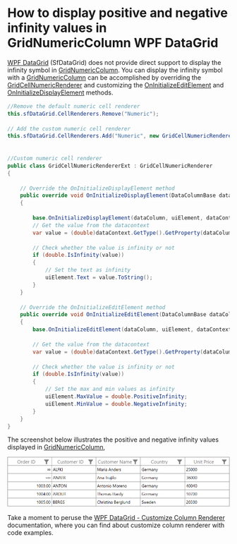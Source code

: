 # How to display positive and negative infinity values in GridNumericColumn WPF DataGrid

[WPF DataGrid](https://www.syncfusion.com/wpf-controls/datagrid) (SfDataGrid) does not provide direct support to display the infinity symbol in [GridNumericColumn](https://help.syncfusion.com/cr/wpf/Syncfusion.UI.Xaml.Grid.GridNumericColumn.html). You can display the infinity symbol with a [GridNumericColumn](https://help.syncfusion.com/cr/wpf/Syncfusion.UI.Xaml.Grid.GridNumericColumn.html) can be accomplished by overriding the [GridCellNumericRenderer](https://help.syncfusion.com/cr/wpf/Syncfusion.UI.Xaml.Grid.Cells.GridCellNumericRenderer.html) and customizing the [OnInitializeEditElement](https://help.syncfusion.com/cr/wpf/Syncfusion.UI.Xaml.Grid.Cells.GridCellNumericRenderer.html#Syncfusion_UI_Xaml_Grid_Cells_GridCellNumericRenderer_OnInitializeEditElement_Syncfusion_UI_Xaml_Grid_DataColumnBase_Syncfusion_Windows_Shared_DoubleTextBox_System_Object_) and [OnInitializeDisplayElement](https://help.syncfusion.com/cr/wpf/Syncfusion.UI.Xaml.Grid.Cells.GridCellNumericRenderer.html#Syncfusion_UI_Xaml_Grid_Cells_GridCellNumericRenderer_OnInitializeDisplayElement_Syncfusion_UI_Xaml_Grid_DataColumnBase_System_Windows_Controls_TextBlock_System_Object_) methods.
 
 ```C#
//Remove the default numeric cell renderer
this.sfDataGrid.CellRenderers.Remove("Numeric");

// Add the custom numeric cell renderer
this.sfDataGrid.CellRenderers.Add("Numeric", new GridCellNumericRendererExt());
 

//Custom numeric cell renderer
public class GridCellNumericRendererExt : GridCellNumericRenderer
{

     // Override the OnInitializeDisplayElement method
     public override void OnInitializeDisplayElement(DataColumnBase dataColumn, TextBlock uiElement, object dataContext)
     {

         base.OnInitializeDisplayElement(dataColumn, uiElement, dataContext);
         // Get the value from the datacontext
         var value = (double)dataContext.GetType().GetProperty(dataColumn.GridColumn.MappingName).GetValue(dataContext, null);

         // Check whether the value is infinity or not
         if (double.IsInfinity(value))
         {
             // Set the text as infinity
             uiElement.Text = value.ToString();
         }
     }    

     // Override the OnInitializeEditElement method
     public override void OnInitializeEditElement(DataColumnBase dataColumn, DoubleTextBox uiElement, object dataContext)
     {
         base.OnInitializeEditElement(dataColumn, uiElement, dataContext);
         
         // Get the value from the datacontext
         var value = (double)dataContext.GetType().GetProperty(dataColumn.GridColumn.MappingName).GetValue(dataContext, null);

         // Check whether the value is infinity or not
         if (double.IsInfinity(value))
         {
             // Set the max and min values as infinity
             uiElement.MaxValue = double.PositiveInfinity;
             uiElement.MinValue = double.NegativeInfinity;
         }
     }
}
 ```

The screenshot below illustrates the positive and negative infinity values displayed in [GridNumericColumn](https://help.syncfusion.com/cr/wpf/Syncfusion.UI.Xaml.Grid.GridNumericColumn.html),
 
 ![Shows the Infinity value in GridNumericColumn](DisplayInfinity.png)
 
Take a moment to peruse the [WPF DataGrid - Customize Column Renderer](https://help.syncfusion.com/wpf/datagrid/column-types#customize-column-renderer) documentation, where you can find about customize column renderer with code examples.